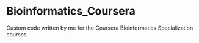 # Bioinformatics_Coursera
Custom code written by me for the Coursera Bioinformatics Specialization courses
